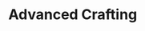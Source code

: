 <!-- TITLE: Advanced Crafting -->
<!-- SUBTITLE: Advanced recipes for advanced economists -->

# Advanced Crafting